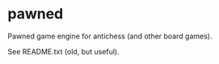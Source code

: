 pawned
======

Pawned game engine for antichess (and other board games).

See README.txt (old, but useful).
